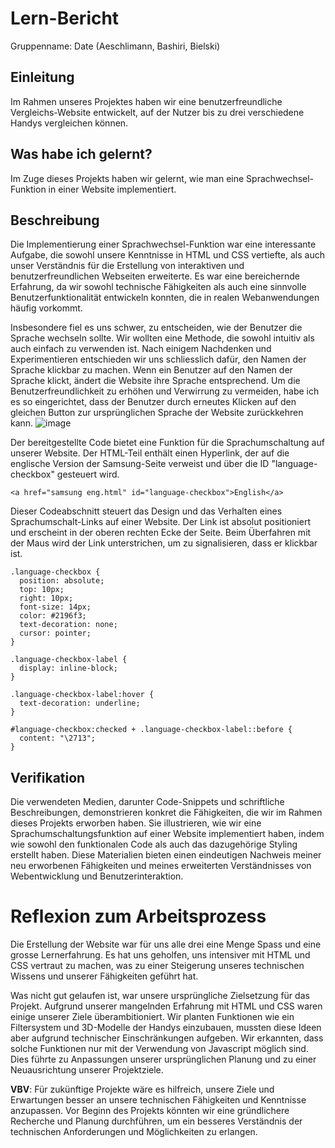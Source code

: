 # Lern-Bericht
Gruppenname: Date (Aeschlimann, Bashiri, Bielski)
## Einleitung

Im Rahmen unseres Projektes haben wir eine benutzerfreundliche Vergleichs-Website entwickelt, auf der Nutzer bis zu drei verschiedene Handys vergleichen können.

## Was habe ich gelernt?

Im Zuge dieses Projekts haben wir gelernt, wie man eine Sprachwechsel-Funktion in einer Website implementiert.

## Beschreibung

Die Implementierung einer Sprachwechsel-Funktion war eine interessante Aufgabe, die sowohl unsere Kenntnisse in HTML und CSS vertiefte, als auch unser Verständnis für die Erstellung von interaktiven und benutzerfreundlichen Webseiten erweiterte. Es war eine bereichernde Erfahrung, da wir sowohl technische Fähigkeiten als auch eine sinnvolle Benutzerfunktionalität entwickeln konnten, die in realen Webanwendungen häufig vorkommt.

Insbesondere fiel es uns schwer, zu entscheiden, wie der Benutzer die Sprache wechseln sollte. Wir wollten eine Methode, die sowohl intuitiv als auch einfach zu verwenden ist. Nach einigem Nachdenken und Experimentieren entschieden wir uns schliesslich dafür, den Namen der Sprache klickbar zu machen.
Wenn ein Benutzer auf den Namen der Sprache klickt, ändert die Website ihre Sprache entsprechend. Um die Benutzerfreundlichkeit zu erhöhen und Verwirrung zu vermeiden, habe ich es so eingerichtet, dass der Benutzer durch erneutes Klicken auf den gleichen Button zur ursprünglichen Sprache der Website zurückkehren kann.
![image](https://github.com/Entlino/LA1600/assets/111045708/66e0ff47-6fea-4b36-aa14-6d6b197c1925)

Der bereitgestellte Code bietet eine Funktion für die Sprachumschaltung auf unserer Website. Der HTML-Teil enthält einen Hyperlink, der auf die englische Version der Samsung-Seite verweist und über die ID "language-checkbox" gesteuert wird.
```
<a href="samsung eng.html" id="language-checkbox">English</a>
```
Dieser Codeabschnitt steuert das Design und das Verhalten eines Sprachumschalt-Links auf einer Website. Der Link ist absolut positioniert und erscheint in der oberen rechten Ecke der Seite. Beim Überfahren mit der Maus wird der Link unterstrichen, um zu signalisieren, dass er klickbar ist.
```
.language-checkbox {
  position: absolute;
  top: 10px;
  right: 10px;
  font-size: 14px;
  color: #2196f3;
  text-decoration: none;
  cursor: pointer;
}

.language-checkbox-label {
  display: inline-block;
}

.language-checkbox-label:hover {
  text-decoration: underline;
}

#language-checkbox:checked + .language-checkbox-label::before {
  content: "\2713";
}
```


## Verifikation

Die verwendeten Medien, darunter Code-Snippets und schriftliche Beschreibungen, demonstrieren konkret die Fähigkeiten, die wir im Rahmen dieses Projekts erworben haben. Sie illustrieren, wie wir eine Sprachumschaltungsfunktion auf einer Website implementiert haben, indem wie sowohl den funktionalen Code als auch das dazugehörige Styling erstellt haben. Diese Materialien bieten einen eindeutigen Nachweis meiner neu erworbenen Fähigkeiten und meines erweiterten Verständnisses von Webentwicklung und Benutzerinteraktion.

# Reflexion zum Arbeitsprozess

Die Erstellung der Website war für uns alle drei eine Menge Spass und eine grosse Lernerfahrung. Es hat uns geholfen, uns intensiver mit HTML und CSS vertraut zu machen, was zu einer Steigerung unseres technischen Wissens und unserer Fähigkeiten geführt hat. 

Was nicht gut gelaufen ist, war unsere ursprüngliche Zielsetzung für das Projekt. Aufgrund unserer mangelnden Erfahrung mit HTML und CSS waren einige unserer Ziele überambitioniert. Wir planten Funktionen wie ein Filtersystem und 3D-Modelle der Handys einzubauen, mussten diese Ideen aber aufgrund technischer Einschränkungen aufgeben. Wir erkannten, dass solche Funktionen nur mit der Verwendung von Javascript möglich sind. Dies führte zu Anpassungen unserer ursprünglichen Planung und zu einer Neuausrichtung unserer Projektziele.

**VBV**: Für zukünftige Projekte wäre es hilfreich, unsere Ziele und Erwartungen besser an unsere technischen Fähigkeiten und Kenntnisse anzupassen. Vor Beginn des Projekts könnten wir eine gründlichere Recherche und Planung durchführen, um ein besseres Verständnis der technischen Anforderungen und Möglichkeiten zu erlangen.
